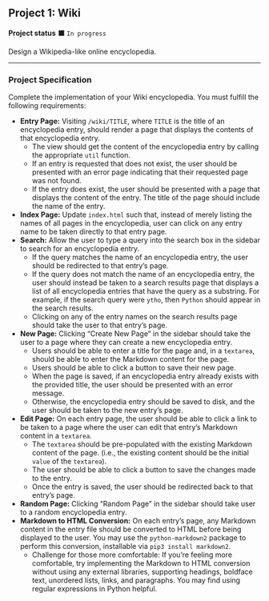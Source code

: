 <h2>Project 1: Wiki</h2>

<b>Project status</b> :black_large_square: <code>In progress</code>

Design a Wikipedia-like online encyclopedia.

---
<b><h3>Project Specification</h3></b>

Complete the implementation of your Wiki encyclopedia. You must fulfill the following requirements:

+ <b>Entry Page:</b> Visiting <code>/wiki/TITLE</code>, where <code>TITLE</code> is the title of an encyclopedia entry, should render a page that displays the contents of that encyclopedia entry.
    + The view should get the content of the encyclopedia entry by calling the appropriate <code>util</code> function.
    + If an entry is requested that does not exist, the user should be presented with an error page indicating that their requested page was not found.
    + If the entry does exist, the user should be presented with a page that displays the content of the entry. The title of the page should include the name of the entry.
+ <b>Index Page:</b> Update <code>index.html</code> such that, instead of merely listing the names of all pages in the encyclopedia, user can click on any entry name to be taken directly to that entry page.
+ <b>Search:</b> Allow the user to type a query into the search box in the sidebar to search for an encyclopedia entry.
    + If the query matches the name of an encyclopedia entry, the user should be redirected to that entry’s page.
    + If the query does not match the name of an encyclopedia entry, the user should instead be taken to a search results page that displays a list of all encyclopedia entries that have the query as a substring. For example, if the search query were <code>ytho</code>, then <code>Python</code> should appear in the search results.
    + Clicking on any of the entry names on the search results page should take the user to that entry’s page.
+ <b>New Page:</b> Clicking “Create New Page” in the sidebar should take the user to a page where they can create a new encyclopedia entry.
    + Users should be able to enter a title for the page and, in a <code>textarea</code>, should be able to enter the Markdown content for the page.
    + Users should be able to click a button to save their new page.
    + When the page is saved, if an encyclopedia entry already exists with the provided title, the user should be presented with an error message.
    + Otherwise, the encyclopedia entry should be saved to disk, and the user should be taken to the new entry’s page.
+ <b>Edit Page:</b> On each entry page, the user should be able to click a link to be taken to a page where the user can edit that entry’s Markdown content in a <code>textarea</code>.
    + The <code>textarea</code> should be pre-populated with the existing Markdown content of the page. (i.e., the existing content should be the initial <code>value</code> of the <code>textarea</code>).
    + The user should be able to click a button to save the changes made to the entry.
    + Once the entry is saved, the user should be redirected back to that entry’s page.
+ <b>Random Page:</b> Clicking “Random Page” in the sidebar should take user to a random encyclopedia entry.
+ <b>Markdown to HTML Conversion:</b> On each entry’s page, any Markdown content in the entry file should be converted to HTML before being displayed to the user. You may use the <code>python-markdown2</code> package to perform this conversion, installable via <code>pip3 install markdown2</code>.
    + Challenge for those more comfortable: If you’re feeling more comfortable, try implementing the Markdown to HTML conversion without using any external libraries, supporting headings, boldface text, unordered lists, links, and paragraphs. You may find using regular expressions in Python helpful.

